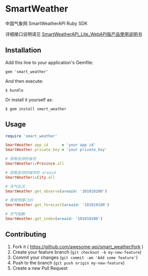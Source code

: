 # SmartWeather

中国气象网 SmartWeatherAPI Ruby SDK

详细接口说明请见 [SmartWeatherAPI_Lite_WebAPI版产品使用说明书](http://smart.weather.com.cn/wzfw/smart/weatherapi.shtml)

## Installation

Add this line to your application's Gemfile:

    gem 'smart_weather'

And then execute:

    $ bundle

Or install it yourself as:

    $ gem install smart_weather

## Usage

```ruby
require 'smart_weather'

SmartWeather.app_id      = 'your app id'
SmartWeather.private_key = 'your private_key'

# 获取支持的省份
SmartWeather::Province.all

# 获取支持的城市的 areaid
SmartWeather::City.all

# 天气实况
SmartWeather.get_observe(areaid: '101010100')

# 常规预报(3d)
SmartWeather.get_forecast(areaid: '101010100')

# 天气指数
SmartWeather.get_index(areaid: '101010100')
```

## Contributing

1. Fork it ( https://github.com/awesome-api/smart_weather/fork )
2. Create your feature branch (`git checkout -b my-new-feature`)
3. Commit your changes (`git commit -am 'Add some feature'`)
4. Push to the branch (`git push origin my-new-feature`)
5. Create a new Pull Request
